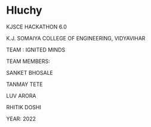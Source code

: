# Hluchy

KJSCE HACKATHON 6.0

K.J. SOMAIYA COLLEGE OF ENGINEERING, VIDYAVIHAR

TEAM : IGNITED MINDS

TEAM MEMBERS:

SANKET BHOSALE

TANMAY TETE

LUV ARORA

RHITIK DOSHI


YEAR: 2022

